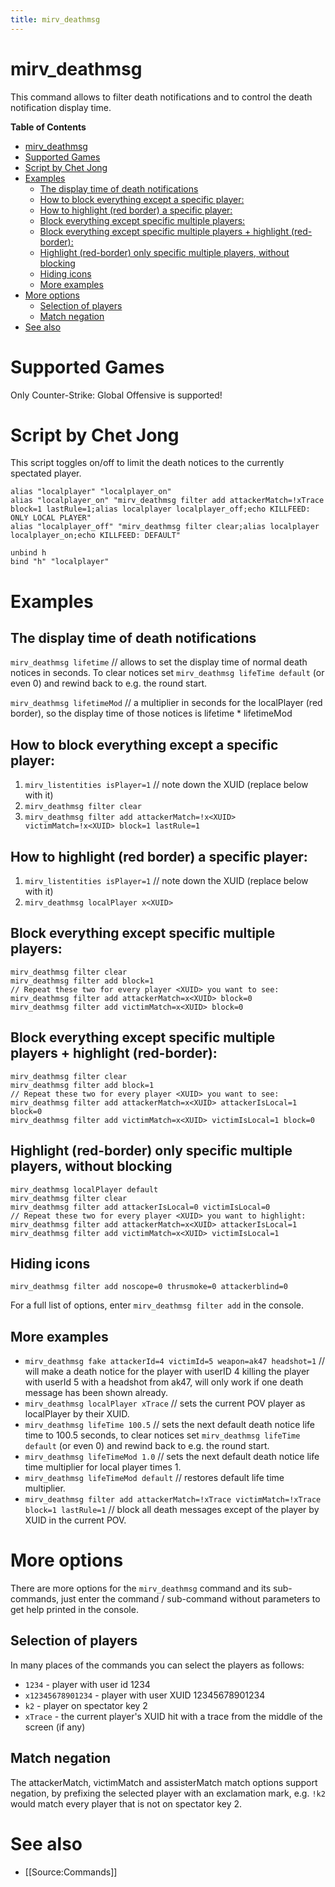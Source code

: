 ```yaml
---
title: mirv_deathmsg
---
```


# mirv_deathmsg

This command allows to filter death notifications and to control the death notification display time.

**Table of Contents**
- [mirv\_deathmsg](#mirv_deathmsg)
- [Supported Games](#supported-games)
- [Script by Chet Jong](#script-by-chet-jong)
- [Examples](#examples)
  - [The display time of death notifications](#the-display-time-of-death-notifications)
  - [How to block everything except a specific player:](#how-to-block-everything-except-a-specific-player)
  - [How to highlight (red border) a specific player:](#how-to-highlight-red-border-a-specific-player)
  - [Block everything except specific multiple players:](#block-everything-except-specific-multiple-players)
  - [Block everything except specific multiple players + highlight (red-border):](#block-everything-except-specific-multiple-players--highlight-red-border)
  - [Highlight (red-border) only specific multiple players, without blocking](#highlight-red-border-only-specific-multiple-players-without-blocking)
  - [Hiding icons](#hiding-icons)
  - [More examples](#more-examples)
- [More options](#more-options)
  - [Selection of players](#selection-of-players)
  - [Match negation](#match-negation)
- [See also](#see-also)

# Supported Games

Only Counter-Strike: Global Offensive is supported!


# Script by Chet Jong

This script toggles on/off to limit the death notices to the currently spectated player.

```
alias "localplayer" "localplayer_on"
alias "localplayer_on" "mirv_deathmsg filter add attackerMatch=!xTrace block=1 lastRule=1;alias localplayer localplayer_off;echo KILLFEED: ONLY LOCAL PLAYER"
alias "localplayer_off" "mirv_deathmsg filter clear;alias localplayer localplayer_on;echo KILLFEED: DEFAULT"

unbind h
bind "h" "localplayer"
```

# Examples

## The display time of death notifications

`mirv_deathmsg lifetime` // allows to set the display time of normal death notices in seconds. To clear notices set `mirv_deathmsg lifeTime default` (or even 0) and rewind back to e.g. the round start.

`mirv_deathmsg lifetimeMod` // a multiplier in seconds for the localPlayer (red border), so the display time of those notices is lifetime * lifetimeMod

## How to block everything except a specific player:

1) `mirv_listentities isPlayer=1` // note down the XUID (replace <XUID> below with it)
2) `mirv_deathmsg filter clear`
3) `mirv_deathmsg filter add attackerMatch=!x<XUID> victimMatch=!x<XUID> block=1 lastRule=1`

## How to highlight (red border) a specific player:

1) `mirv_listentities isPlayer=1` // note down the XUID (replace <XUID> below with it)
2) `mirv_deathmsg localPlayer x<XUID>`

## Block everything except specific multiple players:
```
mirv_deathmsg filter clear
mirv_deathmsg filter add block=1
// Repeat these two for every player <XUID> you want to see:
mirv_deathmsg filter add attackerMatch=x<XUID> block=0
mirv_deathmsg filter add victimMatch=x<XUID> block=0
```

## Block everything except specific multiple players + highlight (red-border):
```
mirv_deathmsg filter clear
mirv_deathmsg filter add block=1
// Repeat these two for every player <XUID> you want to see:
mirv_deathmsg filter add attackerMatch=x<XUID> attackerIsLocal=1 block=0
mirv_deathmsg filter add victimMatch=x<XUID> victimIsLocal=1 block=0
```

## Highlight (red-border) only specific multiple players, without blocking
```
mirv_deathmsg localPlayer default
mirv_deathmsg filter clear
mirv_deathmsg filter add attackerIsLocal=0 victimIsLocal=0
// Repeat these two for every player <XUID> you want to highlight:
mirv_deathmsg filter add attackerMatch=x<XUID> attackerIsLocal=1
mirv_deathmsg filter add victimMatch=x<XUID> victimIsLocal=1
```

## Hiding icons

`mirv_deathmsg filter add noscope=0 thrusmoke=0 attackerblind=0`

For a full list of options, enter `mirv_deathmsg filter add` in the console.

## More examples

* `mirv_deathmsg fake attackerId=4 victimId=5 weapon=ak47 headshot=1` // will make a death notice for the player with userID 4 killing the player with userId 5 with a headshot from ak47, will only work if one death message has been shown already.
* `mirv_deathmsg localPlayer xTrace` // sets the current POV player as localPlayer by their XUID.
* `mirv_deathmsg lifeTime 100.5` // sets the next default death notice life time to 100.5 seconds, to clear notices set `mirv_deathmsg lifeTime default` (or even 0) and rewind back to e.g. the round start.
* `mirv_deathmsg lifeTimeMod 1.0` // sets the next default death notice life time multiplier for local player times 1.
* `mirv_deathmsg lifeTimeMod default` // restores default life time multiplier.
* `mirv_deathmsg filter add attackerMatch=!xTrace victimMatch=!xTrace block=1 lastRule=1` // block all death messages except of the player by XUID in the current POV.

# More options

There are more options for the `mirv_deathmsg` command and its sub-commands, just enter the command / sub-command without parameters to get help printed in the console.

## Selection of players

In many places of the commands you can select the players as follows:
- `1234` - player with user id 1234
- `x12345678901234` - player with user XUID 12345678901234
- `k2` - player on spectator key 2
- `xTrace` - the current player's XUID hit with a trace from the middle of the screen (if any)

## Match negation

The attackerMatch, victimMatch and assisterMatch match options support negation, by prefixing the selected player with an exclamation mark, e.g. `!k2` would match every player that is not on spectator key 2.

# See also

* [[Source:Commands]]